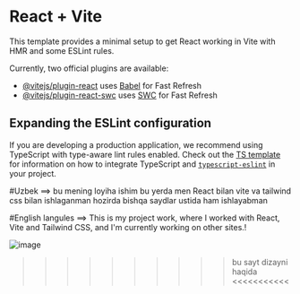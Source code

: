 # React + Vite

This template provides a minimal setup to get React working in Vite with HMR and some ESLint rules.

Currently, two official plugins are available:

- [@vitejs/plugin-react](https://github.com/vitejs/vite-plugin-react/blob/main/packages/plugin-react) uses [Babel](https://babeljs.io/) for Fast Refresh
- [@vitejs/plugin-react-swc](https://github.com/vitejs/vite-plugin-react/blob/main/packages/plugin-react-swc) uses [SWC](https://swc.rs/) for Fast Refresh

## Expanding the ESLint configuration

If you are developing a production application, we recommend using TypeScript with type-aware lint rules enabled. Check out the [TS template](https://github.com/vitejs/vite/tree/main/packages/create-vite/template-react-ts) for information on how to integrate TypeScript and [`typescript-eslint`](https://typescript-eslint.io) in your project.

#Uzbek ==> bu mening loyiha ishim bu yerda men React bilan vite va tailwind css bilan ishlaganman hozirda bishqa saydlar ustida ham ishlayabman

#English langules ==> This is my project work, where I worked with React, Vite and Tailwind CSS, and I'm currently working on other sites.!



![image](https://github.com/user-attachments/assets/b7db24b8-a827-43c6-8fbe-a274dae2fb41)

>>>>>>>>>> bu sayt dizayni haqida <<<<<<<<<<<
